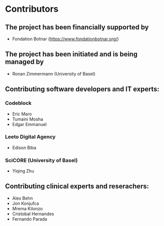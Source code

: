 # Contributors

## The project has been financially supported by 
 - Fondation Botnar (https://www.fondationbotnar.org/)

## The project has been initiated and is being managed by 
 - Ronan Zimmermann (University of Basel)

## Contributing software developers and IT experts:

### Codeblock
 - Eric Maro
 - Tumaini Mosha
 - Edgar Emmanuel

### Leeto Digital Agency
 - Edison Biba

### SciCORE (University of Basel)
 - Yiqing Zhu
 
## Contributing clinical experts and reserachers:
 - Alex Behn
 - Jon Konjufca
 - Mrema Kilonzo
 - Cristobal Hernandes
 - Fernando Parada
